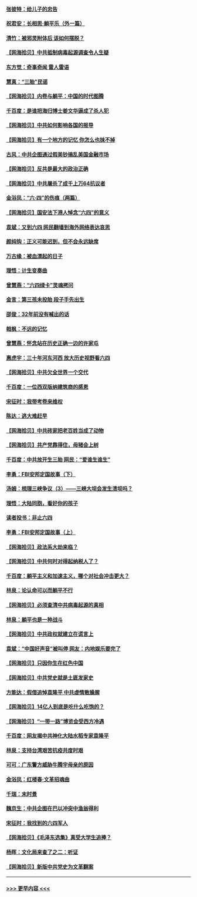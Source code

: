 #### [张彼特：给儿子的忠告](../pages/nsc993/n13018934.md?t=06141102) 
#### [祝君安：长相思‧躺平乐（外一篇）](../pages/nsc993/n13018923.md?t=06141102) 
#### [清竹：被邪灵附体后 该如何摆脱？](../pages/nsc993/n13018877.md?t=06141102) 
#### [【网海拾贝】中共抵制病毒起源调查令人生疑](../pages/nsc993/n13017785.md?t=06141102) 
#### [东方觉：奇事奇闻 雷人雷语](../pages/nsc993/n13017577.md?t=06141102) 
#### [慧真：“三胎”民谣](../pages/nsc993/n13017394.md?t=06141102) 
#### [【网海拾贝】内卷与躺平：中国的时代图腾](../pages/nsc993/n13016128.md?t=06141102) 
#### [千百度：是谁把海归博士姜文华逼成了杀人犯](../pages/nsc993/n13015218.md?t=06141102) 
#### [【网海拾贝】中共如何影响各国的报导](../pages/nsc993/n13012599.md?t=06141102) 
#### [【网海拾贝】有一个地方的记忆 你怎么也抹不掉](../pages/nsc993/n13009802.md?t=06141102) 
#### [古风：中共企图通过假美钞搞乱美国金融市场](../pages/nsc993/n13009626.md?t=06141102) 
#### [【网海拾贝】反共是最大的政治正确](../pages/nsc993/n13007051.md?t=06141102) 
#### [【网海拾贝】中共屠杀了成千上万64抗议者](../pages/nsc993/n13002713.md?t=06141102) 
#### [金浴凤：“六·四”的伤痕（两篇）](../pages/nsc993/n13001719.md?t=06141102) 
#### [【网海拾贝】国安法下港人悼念“六四”的意义](../pages/nsc993/n13001039.md?t=06141102) 
#### [袁斌：又到六四 网民翻墙到海外网络表达哀思](../pages/nsc993/n13000995.md?t=06141102) 
#### [颜纯钩：正义可能迟到，但不会永远缺席](../pages/nsc993/n13000920.md?t=06141102) 
#### [万古缘：被血漂起的日子](../pages/nsc993/n13000914.md?t=06141102) 
#### [理悟：计生变奏曲](../pages/nsc993/n13000414.md?t=06141102) 
#### [曾慧燕：“六四绿卡”灵魂拷问](../pages/nsc993/n13000277.md?t=06141102) 
#### [金言：第三孩未投胎 段子手先出生](../pages/nsc993/n13000215.md?t=06141102) 
#### [邵俊：32年前没有喊出的话](../pages/nsc993/n13000181.md?t=06141102) 
#### [戟枫：不远的记忆](../pages/nsc993/n13000121.md?t=06141102) 
#### [曾慧燕：怀念站在历史正确一边的许家屯](../pages/nsc993/n13000073.md?t=06141102) 
#### [惠虎宇：三十年河东河西 放大历史视野看六四](../pages/nsc993/n13000018.md?t=06141102) 
#### [【网海拾贝】中共欠全世界一个交代](../pages/nsc993/n12998706.md?t=06141102) 
#### [千百度：一位西双版纳建筑商的感恩](../pages/nsc993/n12998487.md?t=06141102) 
#### [宋征时：我带考卷来维权](../pages/nsc993/n12994088.md?t=06141102) 
#### [陈达：逃大难赶早](../pages/nsc993/n12993569.md?t=06141102) 
#### [【网海拾贝】中共砖家把老百姓当成了动物](../pages/nsc993/n12993483.md?t=06141102) 
#### [【网海拾贝】共产党靠得住，母猪会上树](../pages/nsc993/n12990730.md?t=06141102) 
#### [千百度：中共放开生三胎 网民：“爱谁生谁生”](../pages/nsc993/n12990644.md?t=06141102) 
#### [李勇：FBI安邦定国故事（下）](../pages/nsc993/n12987854.md?t=06141102) 
#### [汤姆：梳理三峡争议（3）——三峡大坝会发生溃坝吗？](../pages/nsc993/n12989806.md?t=06141102) 
#### [理悟：大陆同胞，看好你的孩子](../pages/nsc993/n12989778.md?t=06141102) 
#### [读者投书：非止六四](../pages/nsc993/n12989673.md?t=06141102) 
#### [李勇：FBI安邦定国故事（上）](../pages/nsc993/n12987749.md?t=06141102) 
#### [【网海拾贝】政法系大劫来临？](../pages/nsc993/n12987596.md?t=06141102) 
#### [【网海拾贝】中共何时对得起纳税人了？](../pages/nsc993/n12985578.md?t=06141102) 
#### [千百度：躺平主义和加速主义，哪个对社会冲击更大？](../pages/nsc993/n12985512.md?t=06141102) 
#### [林泉：论认命可以而躺平不行](../pages/nsc993/n12985505.md?t=06141102) 
#### [【网海拾贝】必须查清中共病毒起源的真相](../pages/nsc993/n12984276.md?t=06141102) 
#### [林泉：躺平也是一种战斗](../pages/nsc993/n12984194.md?t=06141102) 
#### [【网海拾贝】中共政权就建立在谎言上](../pages/nsc993/n12981880.md?t=06141102) 
#### [袁斌：“中国好声音”被叫停 网友：内地娱乐要完了](../pages/nsc993/n12981826.md?t=06141102) 
#### [【网海拾贝】只因你生在红色中国](../pages/nsc993/n12979096.md?t=06141102) 
#### [【网海拾贝】中共党史就是土匪发家史](../pages/nsc993/n12976478.md?t=06141102) 
#### [方能达：假借追悼袁隆平 中共虚情散臊腥](../pages/nsc993/n12976396.md?t=06141102) 
#### [【网海拾贝】14亿人到底是吃什么吃饱的？](../pages/nsc993/n12974125.md?t=06141102) 
#### [【网海拾贝】“一带一路”博览会受西方冷遇](../pages/nsc993/n12971787.md?t=06141102) 
#### [千百度：网友揭中共神化大陆水稻专家袁隆平](../pages/nsc993/n12971733.md?t=06141102) 
#### [林泉：支持台湾艰苦抗疫共度时艰](../pages/nsc993/n12971350.md?t=06141102) 
#### [可可：广东警方威胁牛腾宇母亲的原因](../pages/nsc993/n12971100.md?t=06141102) 
#### [金浴凤：红楼春·文革招魂曲](../pages/nsc993/n12970354.md?t=06141102) 
#### [千瑞：末时景](../pages/nsc993/n12970337.md?t=06141102) 
#### [魏京生：中共企图在巴以冲突中渔翁得利](../pages/nsc993/n12970286.md?t=06141102) 
#### [宋征时：我找到的六四军人](../pages/nsc993/n12970213.md?t=06141102) 
#### [【网海拾贝】《毛泽东选集》真受大学生追捧？](../pages/nsc993/n12968779.md?t=06141102) 
#### [杨晖：文化局来查了之二：听证](../pages/nsc993/n12966528.md?t=06141102) 
#### [【网海拾贝】新版中共党史为文革翻案](../pages/nsc993/n12967526.md?t=06141102) 

----
#### [ >>> 更早内容 <<< ](../indexes/nsc993-earlier.md)

